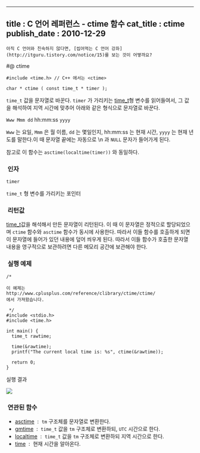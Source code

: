 ----------------
title : C 언어 레퍼런스 - ctime 함수
cat_title :  ctime
publish_date : 2010-12-29
--------------



```warning
아직 C 언어와 친숙하지 않다면, [씹어먹는 C 언어 강좌](http://itguru.tistory.com/notice/15)를 보는 것이 어떻까요?

```

#@ ctime

```info-format
#include <time.h> // C++ 에서는 <ctime>

char * ctime ( const time_t * timer );
```


`time_t` 값을 문자열로 바꾼다.
`timer` 가 가리키는 [ time_t](http://itguru.tistory.com/113)형 변수를 읽어들여서, 그 값을 해석하여 지역 시간에 맞추어 아래와 같은 형식으로 문자열로 바꾼다.

`Www Mmm dd` hh:mm:ss `yyyy`

`Www` 는 요일, `Mmm` 은 월 이름, `dd` 는 몇일인지, hh:mm:ss 는 현재 시간, `yyyy` 는 현재 년도를 말한다.이 때 문자열 끝에는 자동으로 \n 과 `NULL` 문자가 들어가게 된다.

참고로 이 함수는 `asctime(localtime(timer))` 와 동일하다.



###  인자




`timer`

`time_t` 형 변수를 가리키는 포인터



###  리턴값




 [time_t](http://itguru.tistory.com/113)값을 해석해서 만든 문자열이 리턴된다. 이 때 이 문자열은 정적으로 할당되었으며 `ctime` 함수와 `asctime` 함수가 동시에 사용한다. 따라서 이들 함수를 호출하게 되면 이 문자열에 들어가 있던 내용에 덮어 씌우게 된다. 따라서 이들 함수가 호출한 문자열 내용을 영구적으로 보관하려면 다른 메모리 공간에 보관해야 한다.



###  실행 예제


```cpp-formatted
/*

이 예제는
http://www.cplusplus.com/reference/clibrary/ctime/ctime/
에서 가져왔습니다.

 */
#include <stdio.h>
#include <time.h>

int main() {
  time_t rawtime;

  time(&rawtime);
  printf("The current local time is: %s", ctime(&rawtime));

  return 0;
}
```


실행 결과


![](http://img1.daumcdn.net/thumb/R1920x0/?fname=http%3A%2F%2Fcfile30.uf.tistory.com%2Fimage%2F120E3A574D1AF68D20F071)




###  연관된 함수


*  [asctime](http://itguru.tistory.com/116)  :  `tm` 구조체를 문자열로 변환한다.
*  [gmtime](http://itguru.tistory.com/119)  :  `time_t` 값을 `tm` 구조체로 변환하되, `UTC` 시간으로 한다.
*  [localtime](http://itguru.tistory.com/120)  :  `time_t` 값을 `tm` 구조체로 변환하되 지역 시간으로 한다.
*  [time](http://itguru.tistory.com/114)  :  현재 시간을 알아온다.